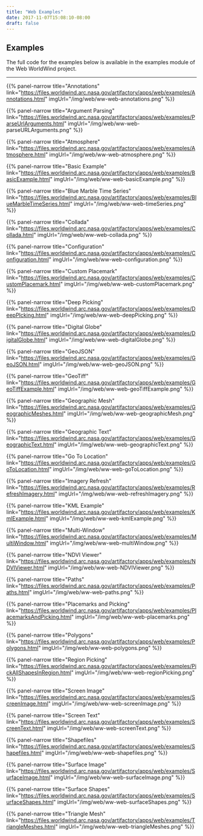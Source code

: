 ```yaml
---
title: "Web Examples"
date: 2017-11-07T15:08:10-08:00
draft: false
---
```


## Examples

The full code for the examples below is available in the examples module of the Web WorldWind project.

---

{{% panel-narrow title="Annotations" link="https://files.worldwind.arc.nasa.gov/artifactory/apps/web/examples/Annotations.html" imgUrl="/img/web/ww-web-annotations.png" %}}

{{% panel-narrow title="Argument Parsing" link="https://files.worldwind.arc.nasa.gov/artifactory/apps/web/examples/ParseUrlArguments.html" imgUrl="/img/web/ww-web-parseURLArguments.png" %}}

{{% panel-narrow title="Atmosphere" link="https://files.worldwind.arc.nasa.gov/artifactory/apps/web/examples/Atmosphere.html" imgUrl="/img/web/ww-web-atmosphere.png" %}}

{{% panel-narrow title="Basic Example" link="https://files.worldwind.arc.nasa.gov/artifactory/apps/web/examples/BasicExample.html" imgUrl="/img/web/ww-web-basicExample.png" %}}

{{% panel-narrow title="Blue Marble Time Series" link="https://files.worldwind.arc.nasa.gov/artifactory/apps/web/examples/BlueMarbleTimeSeries.html" imgUrl="/img/web/ww-web-timeSeries.png" %}}

{{% panel-narrow title="Collada" link="https://files.worldwind.arc.nasa.gov/artifactory/apps/web/examples/Collada.html" imgUrl="/img/web/ww-web-collada.png" %}}

{{% panel-narrow title="Configuration" link="https://files.worldwind.arc.nasa.gov/artifactory/apps/web/examples/Configuration.html" imgUrl="/img/web/ww-web-configuration.png" %}}

{{% panel-narrow title="Custom Placemark" link="https://files.worldwind.arc.nasa.gov/artifactory/apps/web/examples/CustomPlacemark.html" imgUrl="/img/web/ww-web-customPlacemark.png" %}}

{{% panel-narrow title="Deep Picking" link="https://files.worldwind.arc.nasa.gov/artifactory/apps/web/examples/DeepPIcking.html" imgUrl="/img/web/ww-web-deepPicking.png" %}}

{{% panel-narrow title="Digital Globe" link="https://files.worldwind.arc.nasa.gov/artifactory/apps/web/examples/DigitalGlobe.html" imgUrl="/img/web/ww-web-digitalGlobe.png" %}}

{{% panel-narrow title="GeoJSON" link="https://files.worldwind.arc.nasa.gov/artifactory/apps/web/examples/GeoJSON.html" imgUrl="/img/web/ww-web-geoJSON.png" %}}

{{% panel-narrow title="GeoTiff" link="https://files.worldwind.arc.nasa.gov/artifactory/apps/web/examples/GeoTiffExample.html" imgUrl="/img/web/ww-web-geoTiffExample.png" %}}

{{% panel-narrow title="Geographic Mesh" link="https://files.worldwind.arc.nasa.gov/artifactory/apps/web/examples/GeographicMeshes.html" imgUrl="/img/web/ww-web-geographicMesh.png" %}}

{{% panel-narrow title="Geographic Text" link="https://files.worldwind.arc.nasa.gov/artifactory/apps/web/examples/GeographicText.html" imgUrl="/img/web/ww-web-geographicText.png" %}}

{{% panel-narrow title="Go To Location" link="https://files.worldwind.arc.nasa.gov/artifactory/apps/web/examples/GoToLocation.html" imgUrl="/img/web/ww-web-goToLocation.png" %}}

{{% panel-narrow title="Imagery Refresh" link="https://files.worldwind.arc.nasa.gov/artifactory/apps/web/examples/RefreshImagery.html" imgUrl="/img/web/ww-web-refreshImagery.png" %}}

{{% panel-narrow title="KML Example" link="https://files.worldwind.arc.nasa.gov/artifactory/apps/web/examples/KmlExample.html" imgUrl="/img/web/ww-web-kmlExample.png" %}}

{{% panel-narrow title="Multi-Window" link="https://files.worldwind.arc.nasa.gov/artifactory/apps/web/examples/MultiWindow.html" imgUrl="/img/web/ww-web-multiWindow.png" %}}

{{% panel-narrow title="NDVI Viewer" link="https://files.worldwind.arc.nasa.gov/artifactory/apps/web/examples/NDVIViewer.html" imgUrl="/img/web/ww-web-NDVIViewer.png" %}}

{{% panel-narrow title="Paths" link="https://files.worldwind.arc.nasa.gov/artifactory/apps/web/examples/Paths.html" imgUrl="/img/web/ww-web-paths.png" %}}

{{% panel-narrow title="Placemarks and Picking" link="https://files.worldwind.arc.nasa.gov/artifactory/apps/web/examples/PlacemarksAndPicking.html" imgUrl="/img/web/ww-web-placemarks.png" %}}

{{% panel-narrow title="Polygons" link="https://files.worldwind.arc.nasa.gov/artifactory/apps/web/examples/Polygons.html" imgUrl="/img/web/ww-web-polygons.png" %}}

{{% panel-narrow title="Region Picking" link="https://files.worldwind.arc.nasa.gov/artifactory/apps/web/examples/PickAllShapesInRegion.html" imgUrl="/img/web/ww-web-regionPicking.png" %}}

{{% panel-narrow title="Screen Image" link="https://files.worldwind.arc.nasa.gov/artifactory/apps/web/examples/ScreenImage.html" imgUrl="/img/web/ww-web-screenImage.png" %}}

{{% panel-narrow title="Screen Text" link="https://files.worldwind.arc.nasa.gov/artifactory/apps/web/examples/ScreenText.html" imgUrl="/img/web/ww-web-screenText.png" %}}

{{% panel-narrow title="Shapefiles" link="https://files.worldwind.arc.nasa.gov/artifactory/apps/web/examples/Shapefiles.html" imgUrl="/img/web/ww-web-shapefiles.png" %}}

{{% panel-narrow title="Surface Image" link="https://files.worldwind.arc.nasa.gov/artifactory/apps/web/examples/SurfaceImage.html" imgUrl="/img/web/ww-web-surfaceImage.png" %}}

{{% panel-narrow title="Surface Shapes" link="https://files.worldwind.arc.nasa.gov/artifactory/apps/web/examples/SurfaceShapes.html" imgUrl="/img/web/ww-web-surfaceShapes.png" %}}

{{% panel-narrow title="Triangle Mesh" link="https://files.worldwind.arc.nasa.gov/artifactory/apps/web/examples/TriangleMeshes.html" imgUrl="/img/web/ww-web-triangleMeshes.png" %}}
